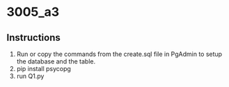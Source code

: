 # 3005_a3

## Instructions

1. Run or copy the commands from the create.sql file in PgAdmin to setup the database and the table.
2. pip install psycopg
3. run Q1.py
